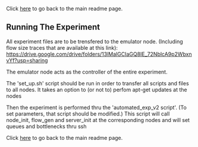 Click [here](https://github.com/ufukusubutun/Reordering_Switch#running-the-experiment) to go back to the main readme page.


## Running The Experiment

All experiment files are to be trensfered to the emulator node.
(Including flow size traces that are available at this link):
https://drive.google.com/drive/folders/13lMalGCIaGQ8IE_72NblcA9p2WbxnvYf?usp=sharing

The emulator node acts as the controller of the entire experiment.

The 'set_up.sh' script should be run in order to transfer all scripts and files to all nodes. It takes an option to (or not to) perfom apt-get updates at the nodes

Then the experiment is performed thru the 'automated_exp_v2 script'. (To set parameters, that script should be modified.)
This script will call node_init, flow_gen and server_init at the corresponding nodes and will set queues and bottlenecks thru ssh


Click [here](https://github.com/ufukusubutun/Reordering_Switch#running-the-experiment) to go back to the main readme page.
